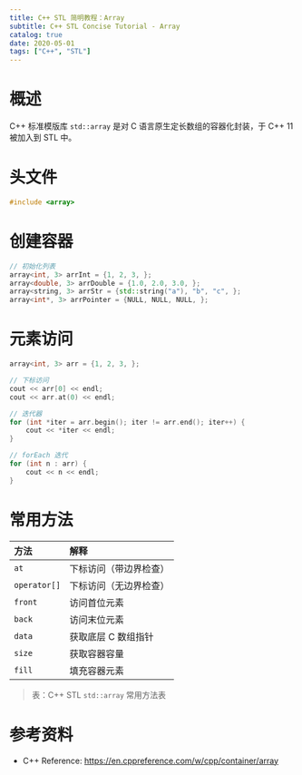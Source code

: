 ```yaml
---
title: C++ STL 简明教程：Array
subtitle: C++ STL Concise Tutorial - Array
catalog: true
date: 2020-05-01
tags: ["C++", "STL"]
---
```


# 概述

C++ 标准模版库 `std::array` 是对 C 语言原生定长数组的容器化封装，于 C++ 11 被加入到 STL 中。

# 头文件

```cpp
#include <array>
```

# 创建容器

```cpp
// 初始化列表
array<int, 3> arrInt = {1, 2, 3, };
array<double, 3> arrDouble = {1.0, 2.0, 3.0, };
array<string, 3> arrStr = {std::string("a"), "b", "c", };
array<int*, 3> arrPointer = {NULL, NULL, NULL, };
```

# 元素访问

```cpp
array<int, 3> arr = {1, 2, 3, };

// 下标访问
cout << arr[0] << endl;
cout << arr.at(0) << endl;

// 迭代器
for (int *iter = arr.begin(); iter != arr.end(); iter++) {
    cout << *iter << endl;
}

// forEach 迭代
for (int n : arr) {
    cout << n << endl;
}
```

# 常用方法

| 方法         | 解释 |
| :----------- | :--- |
| `at`         | 下标访问（带边界检查） |
| `operator[]` | 下标访问（无边界检查） |
| `front`      | 访问首位元素 |
| `back`       | 访问末位元素 |
| `data`       | 获取底层 C 数组指针 |
| `size`       | 获取容器容量 |
| `fill`       | 填充容器元素 |

> 表：C++ STL `std::array` 常用方法表

# 参考资料

- C++ Reference: https://en.cppreference.com/w/cpp/container/array

<!-- EOF -->
